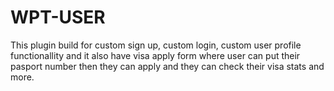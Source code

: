# WPT-USER
This plugin build for custom sign up, custom login, custom user profile functionallity and it also have visa apply form where user can put their pasport number then they can apply and they can check their visa stats and more.

